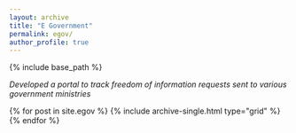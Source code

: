 ```yaml
---
layout: archive
title: "E Government"
permalink: egov/
author_profile: true
---
```

{% include base_path %}


*Developed a portal to track freedom of information requests sent to various 
government ministries*

<!-- <figure class="half">
  <a href="/healthcare" target="_blank"> 
    <img src="/images/koldokta.png">
  </a>
   <a href="/healthcare" target="_blank">
    <img src="/images/teamimage2.jpg">
   </a>
</figure>  -->

<div class="grid__wrapper">
  {% for post in site.egov %}
    {% include archive-single.html type="grid" %}
  {% endfor %}
</div>
